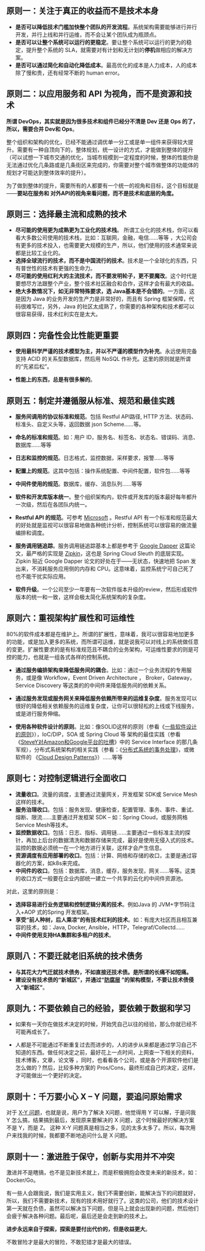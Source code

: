## 原则一：关注于真正的收益而不是技术本身

- **是否可以降低技术门槛加快整个团队的开发流程**。系统架构需要能够进行并行开发，并行上线和并行运维，而不会让某个团队成为瓶颈点。
- **是否可以让整个系统可以运行的更稳定**。要让整个系统可以运行的更为的稳定，提升整个系统的 SLA，就需要对有计划和无计划的**停机**做相应的解决方案。
- **是否可以通过简化和自动化降低成本**。最高优化的成本是人力成本，人的成本除了慢和贵，还有经常不断的 human error。

## 原则二：以应用服务和 API 为视角，而不是资源和技术

**所谓 DevOps，其实就是因为很多技术和组件已经分不清是 Dev 还是 Ops 的了，所以，需要合并 Dev和 Ops**。

整个组织和架构的优化，已经不能通过调优单一分工或是单一组件来获得较大提升。需要有一种自顶向下的，整体规划，统一设计的方式，才能做到整体的提升（可以试想一下城市交通的优化，当城市规模到一定程度的时候，整体的性能你是无法通过优化几条路或是几条街区来完成的，你需要对整个城市做整体的功能体的规划才可能达到整体效率的提升）。

为了做到整体的提升，需要所有的人都要有一个统一的视角和目标，这个目标就是——**要站在服务和 对外API的视角来看问题，而不是技术和底层的角度。**

## 原则三：选择最主流和成熟的技术

- **尽可能的使用更为成熟更为工业化的技术栈**。 所谓工业化的技术栈，你可以看看大多数公司使用的技术栈，比如：互联网，金融，电信……等等 ，大公司会有更多的技术投入，也需要更大规模的生产，所以，他们使用的技术通常来说都是比较工业化的。
- **选择全球流行的技术，而不是中国流行的技术**。技术是一个全球化的东西，只有普世性的技术有更强的生命力。
- **尽可能的使用红利大的主流技术，而不要发明轮子，更不要魔改**。这个时代是要想尽方法跟整个产业，整个技术社区融合和合作，这样才会有最大的收益。
- **绝大多数情况下，如无非常特殊要求，选 Java基本是不会错的**。一方面，这是因为 Java 的业务开发的生产力是非常好的，而且有 Spring 框架保障，代码很难写烂，另外，Java 的社区太成熟了，你需要的各种架构和技术都可以很容易获得，技术红利实在是太大。

## 原则四：完备性会比性能更重要

- **使用最科学严谨的技术模型为主，并以不严谨的模型作为补充**。永远使用完备支持 ACID 的关系型数据库，然后用 NoSQL 作补充。这里的原则就是所谓的“先紧后松”。

- **性能上的东西，总是有很多解的**。

## 原则五：制定并遵循服从标准、规范和最佳实践

- **服务间调用的协议标准和规范**。包括 Restful API路径, HTTP 方法、状态码、标准头、自定义头等，返回数据 json Scheme……等。

- **命名的标准和规范**。如：用户 ID，服务名、标签名、状态名、错误码、消息、数据库……等等

- **日志和监控的规范**。日志格式，监控数据，采样要求，报警……等等

- **配置上的规范**。这其中包括：操作系统配置、中间件配置，软件包……等等

- **中间件使用的规范**。数据库，缓存、消息队列……等等

- **软件和开发库版本统一**。整个组织架构内，软件或开发库的版本最好每年都升一次级，然后在各团队内统一。

- **Restful API 的规范**。可参考 [Microsoft](https://github.com/microsoft/api-guidelines) 。Restful API 有一个标准和规范最大的好处就是监视可以很容易地做各种统计分析，控制系统可以很容易的做流量编排和调度。

- **服务调用链追踪**。服务调用链追踪基本上都是参考于 [Google Dapper](https://research.google/pubs/pub36356/) 这篇论文，最严格的实现是 [Zipkin](https://zipkin.io/)，这也是 Spring Cloud Sleuth 的底层实现。Zipkin 贴近 Google Dapper 论文的好处在于——无状态，快速地把 Span 发出来，不消耗服务应用侧的内存和 CPU。这意味着，监控系统宁可自己死了也不能干扰实际应用。

- **软件升级**。一个公司至少一年要有一次软件版本升级的review，然后形成软件版本的统一和一致，这样会极太简化系统架构的复杂度。

## 原则六：重视架构扩展性和可运维性

80%的软件成本都是在维护上。所谓的扩展性，意味着，我可以很容易地加更多的功能，或是加入更多的系统，而所谓可运维，就是说我可以对线上的系统做任意的变更。扩展性要求的是有标准规范且不耦合的业务架构，可运维性要求的则是可控的能力，也就是一组各式各样的控制系统。

- **通过服务编排架构来降低服务间的耦合**。比如：通过一个业务流程的专用服务，或是像 Workflow，Event Driven Architecture ， Broker，Gateway，Service Discovery 等这类的的中间件来降低服务间的依赖关系。

- **通过服务发现或服务网关来降低服务依赖所带来的运维复杂度**。服务发现可以很好的降低相关依赖服务的运维复杂度，让你可以很轻松的上线或下线服务，或是进行服务伸缩。

- **使用各种软件设计的原则**。比如：像SOLID这样的原则（参看《[一些软件设计的原则](https://coolshell.cn/articles/4535.html)》），IoC/DIP，SOA 或 Spring Cloud 等 架构的最佳实践（参看《[SteveY对Amazon和Google平台的吐槽](https://coolshell.cn/articles/5701.html)》中的 Service Interface 的那几条军规），分布式系统架构的相关实践（参看：《[分布式系统的事务处理](https://coolshell.cn/articles/10910.html)》，或微软件的 《[Cloud Design Patterns](https://docs.microsoft.com/en-us/azure/architecture/patterns/)》）……等等

## 原则七：对控制逻辑进行全面收口

- **流量收口**。流量的调度，主要通过流量网关，开发框架 SDK或 Service Mesh 这样的技术。
- **服务治理收口**。包括：服务发现、健康检查，配置管理、事务、事件、重试、熔断、限流……主要通过开发框架 SDK – 如：Spring Cloud，或服务网格Service Mesh等技术。
- **监控数据收口**。包括：日志、指标、调用链……主要通过一些标准主流的探针，再加上后台的数据清洗和数据存储来完成，最好是使用无侵入式的技术。监控的数据必须统一在一个地方进行关联，这样才会产生信息。
- **资源调度有应用部署的收口**。包括：计算、网络和存储的收口，主要是通过容器化的方案，如k8s来完成。
- **中间件的收口**。包括：数据库，消息，缓存，服务发现，网关……等等。这类的收口方式一般要在企业内部统一建立一个共享的云化的中间件资源池。

对此，这里的原则是：

- **选择容易进行业务逻辑和控制逻辑分离的技术**。例如Java 的 JVM+字节码注入+AOP 式的Spring 开发框架。
- **享受“前人种树，后人乘凉”的有技术红利的技术**。如：有庞大社区而且相互兼容的技术，如：Java, Docker, Ansible，HTTP，Telegraf/Collectd……
- **中间件使用支持HA集群和多租户的技术**。

## 原则八：不要迁就老旧系统的技术债务

- **与其花大力气迁就技术债务，不如直接还技术债。是所谓的长痛不如短痛。**
- **建设没有技术债的“新城区”，并通过“[防腐层](https://docs.microsoft.com/en-us/azure/architecture/patterns/anti-corruption-layer) ”的架构模型，不要让技术债侵入“新城区”**。

## 原则九：不要依赖自己的经验，要依赖于数据和学习

- 如果有一天你在做技术决定的时候，开始凭自己以往的经验，那么你就已经不可能再成长了。

- 人都是不可能通过不断重复过去而进步的，人的进步从来都是通过学习自己不知道的东西。做任何决定之前，最好花上一点时间，上网查一下相关的资料，技术博客，文章，论文等 ，同时，也看看各个公司，或是各个开源软件他们是怎么做的？然后，比较多种方案的 Pros/Cons，最终形成自己的决定，这样，才可能做出一个更好的决定。

## 原则十：千万要小心 X – Y 问题，要追问原始需求

对于 [X-Y 问题](https://coolshell.cn/articles/10804.html)，也就是说，用户为了解决 X问题，他觉得用 Y 可以解，于是问我 Y 怎么搞，结果搞到最后，发现原来要解决的 X 问题，这个时候最好的解决方案不是 Y，而是 Z。 这种 X-Y 问题真是相当之多，见的太多太多了。所以，每次用户来找我的时候，我都要不断地追问什么是 X 问题。

## 原则十一：激进胜于保守，创新与实用并不冲突

激进并不是瞎搞，也不是见新技术就上，而是积极拥抱会改变未来的新技术，如：Docker/Go。

有一些人会跟我说，我们是实用主义，我们不需要创新，能解决当下的问题就好，所以，我们不需要新技术，现有的技术用好就行了。这类的公司，他们的技术设计第一天就在负债，虽然可以解决当下问题，但是马上就会出现新的问题，然后他们会疲于解决各种问题。最后呢，最后还是会走到新的技术上。

**进步永远来自于探索，探索是要付出代价的，但是收益更大**。

不敢冒险才是最大的冒险，不敢犯错才是最大的错误。